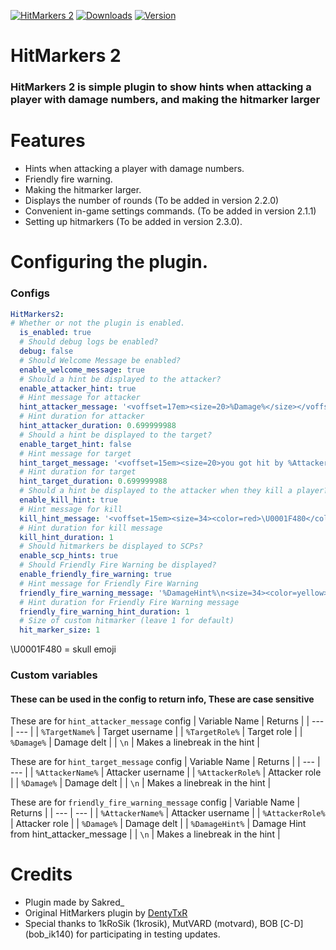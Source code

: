 [![HitMarkers 2](https://media.discordapp.net/attachments/1081923284133752903/1152937925223387256/unknown.png)](https://github.com/TranquilityStudio/HitMarkers2)
[![Downloads](https://img.shields.io/github/downloads/CapyTeam-SCP-SL/HitMarkers2/total?style=for-the-badge&label=DOWNLOADS&color=00b300)](https://github.com/CapyTeam-SCP-SL/HitMarkers2/releases/tag/2.0.0)
[![Version](https://img.shields.io/github/v/tag/CapyTeam-SCP-SL/HitMarkers2?style=for-the-badge&label=VERSION)](https://github.com/CapyTeam-SCP-SL/HitMarkers2/releases/tag/2.0.0)

# HitMarkers 2
### HitMarkers 2 is simple plugin to show hints when attacking a player with damage numbers, and making the hitmarker larger

# Features
- Hints when attacking a player with damage numbers.
- Friendly fire warning.
- Making the hitmarker larger.
- Displays the number of rounds (To be added in version 2.2.0)
- Convenient in-game settings commands. (To be added in version 2.1.1)
- Setting up hitmarkers (To be added in version 2.3.0).

# Configuring the plugin.

### Configs

```yml
HitMarkers2:
# Whether or not the plugin is enabled.
  is_enabled: true
  # Should debug logs be enabled?
  debug: false
  # Should Welcome Message be enabled?
  enable_welcome_message: true
  # Should a hint be displayed to the attacker?
  enable_attacker_hint: true
  # Hint message for attacker
  hint_attacker_message: '<voffset=17em><size=20>%Damage%</size></voffset>'
  # Hint duration for attacker
  hint_attacker_duration: 0.699999988
  # Should a hint be displayed to the target?
  enable_target_hint: false
  # Hint message for target
  hint_target_message: '<voffset=15em><size=20>you got hit by %AttackerName%</size></voffset>'
  # Hint duration for target
  hint_target_duration: 0.699999988
  # Should a hint be displayed to the attacker when they kill a player?
  enable_kill_hint: true
  # Hint message for kill
  kill_hint_message: '<voffset=15em><size=34><color=red>\U0001F480</color></size></voffset>'
  # Hint duration for kill message
  kill_hint_duration: 1
  # Should hitmarkers be displayed to SCPs?
  enable_scp_hints: true
  # Should Friendly Fire Warning be displayed?
  enable_friendly_fire_warning: true
  # Hint message for Friendly Fire Warning
  friendly_fire_warning_message: '%DamageHint%\n<size=34><color=yellow>Warning. Try not to hurt your teammates.</color></size>'
  # Hint duration for Friendly Fire Warning message
  friendly_fire_warning_hint_duration: 1
  # Size of custom hitmarker (leave 1 for default)
  hit_marker_size: 1
```

\U0001F480 = skull emoji

### Custom variables
#### These can be used in the config to return info, These are case sensitive

These are for `hint_attacker_message` config
| Variable Name | Returns |
| --- | --- |
| `%TargetName%` | Target username |
| `%TargetRole%` | Target role |
| `%Damage%` | Damage delt |
| `\n` | Makes a linebreak in the hint |


These are for `hint_target_message` config
| Variable Name | Returns |
| --- | --- |
| `%AttackerName%` | Attacker username |
| `%AttackerRole%` | Attacker role |
| `%Damage%` | Damage delt |
| `\n` | Makes a linebreak in the hint |

These are for `friendly_fire_warning_message` config
| Variable Name | Returns |
| --- | --- |
| `%AttackerName%` | Attacker username |
| `%AttackerRole%` | Attacker role |
| `%Damage%` | Damage delt |
| `%DamageHint%` | Damage Hint from hint_attacker_message |
| `\n` | Makes a linebreak in the hint |


# Credits
- Plugin made by Sakred_
- Original HitMarkers plugin by [DentyTxR](https://github.com/DentyTxR)
- Special thanks to 1kRoSik (1krosik), MutVARD (motvard), BOB [C-D] (bob_ik140) for participating in testing updates.
